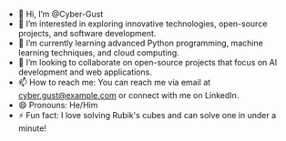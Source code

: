 - 👋 Hi, I’m @Cyber-Gust
- 👀 I’m interested in exploring innovative technologies, open-source projects, and software development.
- 🌱 I’m currently learning advanced Python programming, machine learning techniques, and cloud computing.
- 💞️ I’m looking to collaborate on open-source projects that focus on AI development and web applications.
- 📫 How to reach me: You can reach me via email at cyber.gust@example.com or connect with me on LinkedIn.
- 😄 Pronouns: He/Him
- ⚡ Fun fact: I love solving Rubik's cubes and can solve one in under a minute!

<!---
Cyber-Gust/Cyber-Gust is a ✨ special ✨ repository because its `README.md` (this file) appears on your GitHub profile.
You can click the Preview link to take a look at your changes.
--->
